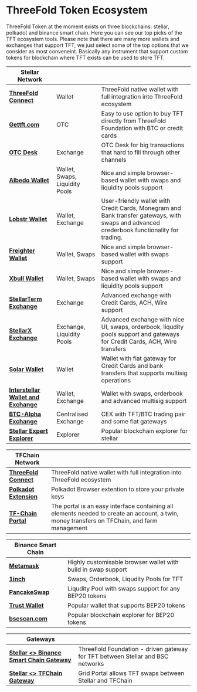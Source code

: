 # ThreeFold Token Ecosystem

ThreeFold Token at the moment exists on three blockchains: stellar, polkadot and binance smart chain.
Here you can see our top picks of the TFT ecosystem tools. Please note that there are many more wallets and exchanges that support TFT, we just select some of the top options that we consider as most conveneint. Basically any instrument that support custom tokens for blockchain where TFT exists can be used to store TFT. 

| **Stellar Network** |||
| --------------- |----| --------------- |
|  [**ThreeFold Connect**](threefold_connect) | Wallet | ThreeFold native wallet with full integration into ThreeFold ecosystem |
| [**Gettft.com**](https://gettft.com/gettft/) | OTC | Easy to use option to buy TFT directly from ThreeFold Foundation with BTC or credit cards |
| [**OTC Desk**](tft_otc) | Exchange | OTC Desk for big transactions that hard to fill through other channels |
| [**Albedo Wallet**](https://albedo.link/) | Wallet, Swaps, Liquidity Pools | Nice and simple browser-based wallet with swaps and liquidity pools support |
| [**Lobstr Wallet**](https://lobstr.co/) | Wallet, Exchange | User-friendly wallet with Credit Cards, Monegram and Bank transfer gateways, with swaps and advanced orederbook functionality for trading. |
| [**Freighter Wallet**](https://www.freighter.app/) | Wallet, Swaps | Nice and simple browser-based wallet with swaps support|
| [**Xbull Wallet**](https://xbull.app/) | Wallet, Swaps | Nice and simple browser-based wallet with swaps and liquidity pools support|
| [**StellarTerm Exchange**](https://stellarterm.com/) | Exchange |	Advanced exchange with Credit Cards, ACH, Wire support|
| [**StellarX Exchange**](https://www.stellarx.com/) | Exchange, Liquidity Pools | Advanced exchange with nice UI, swaps, orderbook, liqudity pools support and gateways for Credit Cards, ACH, Wire transfers|
| [**Solar Wallet**](https://solarwallet.io/) | Wallet | Wallet with fiat gateway for Credit Cards and bank transfers that supports multisig operations|
| [**Interstellar Wallet and Exchange**](https://interstellar.exchange/) | Wallet, Exchange | Wallet with swaps, orderbook and advanced multisig support|
| [**BTC-Alpha Exchange**](https://btc-alpha.com/) | Centralised Exchange | CEX with TFT/BTC trading pair and some fiat gateways|
| [**Stellar Expert Explorer**](https://stellar.expert/) | Explorer | Popular blockchain explorer for stellar|
						
| **TFChain Network** | |
| --------------- | --------------- |
| [**ThreeFold Connect**](threefold_connect) | ThreeFold native wallet with full integration into ThreeFold ecosystem|
| [**Polkadot Extension**](https://library.threefold.me/info/manual/#/getstarted/manual__dashboard_portal_polkadot_create_account) | Polkadot Browser extention to store your private keys|
| [**TF-Chain Portal**](https://library.threefold.me/info/manual/#/manual__dashboard_portal_home) | The portal is an easy interface containing all elements needed to create an account, a twin, money transfers on TFChain, and farm management |
						
| **Binance Smart Chain** | |
| --------------- | --------------- |
| [**Metamask**](tft_bsc_metamask) | Highly customisable browser wallet with build in swap support|
| [**1inch**](tft_1inch) | Swaps, Orderbook, Liqudity Pools for TFT|
| [**PancakeSwap**](tft_binance_defi) | Liqudity Pool with swaps support for  any BEP20 tokens|
| [**Trust Wallet**](tft_bsc_trustwallet) | Popular wallet that supports BEP20 tokens|
| [**bscscan.com**](https://bscscan.com/) | Popular blockchain explorer for BEP20 tokens|
						
| **Gateways** | |
| --------------- | --------------- |
| [**Stellar <> Binance Smart Chain Gateway**](https://bridge.bsc.threefold.io/) | ThreeFold Foundation - driven gateway for TFT between Stellar and BSC networks |
| [**Stellar <> TFChain Gateway**](https://portal.grid.tf/) | Grid Portal allows TFT swaps between Stellar and TFChain|

